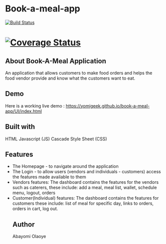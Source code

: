 # Book-a-meal-app

[![Build Status](https://travis-ci.org/yomigeek/book-a-meal-app.svg?branch=feature)](https://travis-ci.org/yomigeek/book-a-meal-app)

[![Coverage Status](https://coveralls.io/repos/github/yomigeek/book-a-meal-app/badge.svg?branch=test-develop)](https://coveralls.io/github/yomigeek/book-a-meal-app?branch=test-develop)
=======

## About Book-A-Meal Application
An application that allows customers to make food orders and helps the food vendor provide and know what the customers want to eat.

## Demo
Here is a working live demo : https://yomigeek.github.io/book-a-meal-app/UI/index.html

## Built with 
HTML
Javascript (JS)
Cascade Style Sheet (CSS)

## Features
<ul>
  <li>The Homepage - to navigate around the application</li>
<li>The Login - to allow users (vendors and individuals - customers) access the features made available to them </li>
  <li>Vendors features: The dashboard contains the features for the vendors such as caterers, these include: add a meal, meal list, wallet, schedule menu, logout, orders </li>
  <li>Customer(Individual) features: The dashboard contains the features for customers these include: list of meal for specific day, links to orders, orders in cart, log out. </li>
  
## Author 
Abayomi Olaoye

